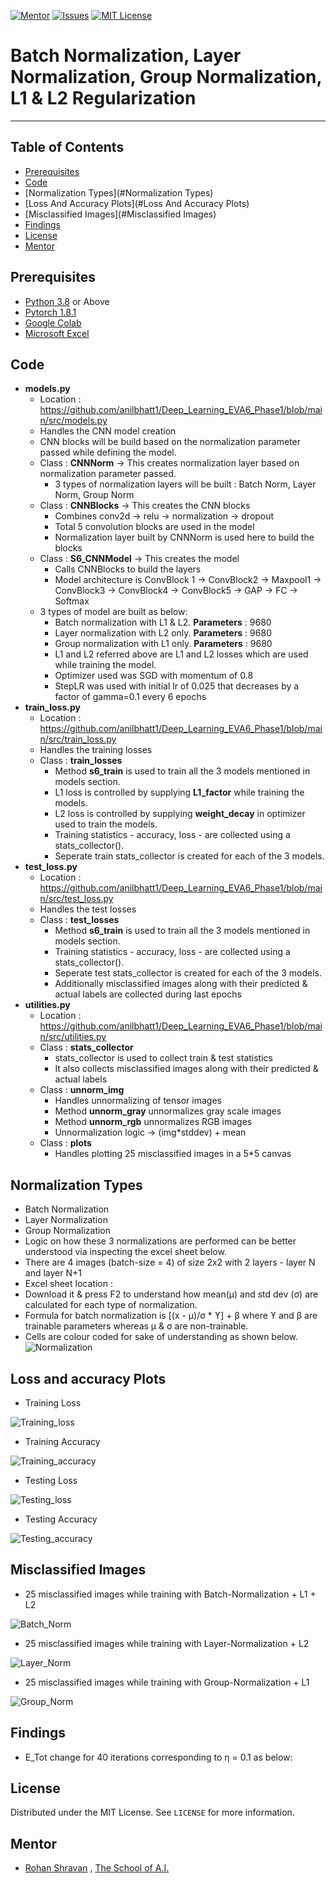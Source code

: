 <!-- PROJECT SHIELDS -->
<!--
*** I'm using markdown "reference style" links for readability.
*** Reference links are enclosed in brackets [ ] instead of parentheses ( ).
*** See the bottom of this document for the declaration of the reference variables
*** for contributors-url, forks-url, etc. This is an optional, concise syntax you may use.
*** https://www.markdownguide.org/basic-syntax/#reference-style-links
-->
[![Mentor][mentor-shield]][mentor-url]
[![Issues][issues-shield]][issues-url]
[![MIT License][license-shield]][license-url]

# Batch Normalization, Layer Normalization, Group Normalization, L1 & L2 Regularization
________

<!-- TABLE OF CONTENTS -->
## Table of Contents

* [Prerequisites](#prerequisites)
* [Code](#Code)
* [Normalization Types](#Normalization Types)
* [Loss And Accuracy Plots](#Loss And Accuracy Plots)
* [Misclassified Images](#Misclassified Images)
* [Findings](#Findings)
* [License](#license)
* [Mentor](#mentor)

## Prerequisites

* [Python 3.8](https://www.python.org/downloads/) or Above
* [Pytorch 1.8.1](https://pytorch.org/)  
* [Google Colab](https://colab.research.google.com/)
* [Microsoft Excel](https://www.microsoft.com/en-in/microsoft-365/excel) 

<!-- Code -->
## Code
- **models.py**
	- Location : https://github.com/anilbhatt1/Deep_Learning_EVA6_Phase1/blob/main/src/models.py
	- Handles the CNN model	creation
	- CNN blocks will be build based on the normalization parameter passed while defining the model.
	- Class : **CNNNorm** -> This creates normalization layer based on normalization parameter passed.
		- 3 types of normalization layers will be built : Batch Norm, Layer Norm, Group Norm
	- Class : **CNNBlocks** -> This creates the CNN blocks
		- Combines conv2d -> relu -> normalization -> dropout
		- Total 5 convolution blocks are used in the model
		- Normalization layer built by CNNNorm is used here to build the blocks
	- Class : **S6_CNNModel** -> This creates the model
		- Calls CNNBlocks to build the layers
		- Model architecture is ConvBlock 1 -> ConvBlock2 -> Maxpool1 -> ConvBlock3 -> ConvBlock4 -> ConvBlock5 -> GAP -> FC -> Softmax
	- 3 types of model are built as below:
		- Batch normalization with L1 & L2. **Parameters** : 9680
		- Layer normalization with L2 only. **Parameters** : 9680
		- Group normalization with L1 only. **Parameters** : 9680
		- L1 and L2 referred above are L1 and L2 losses which are used while training the model.
		- Optimizer used was SGD with momentum of 0.8
		- StepLR was used with initial lr of 0.025 that decreases by a factor of gamma=0.1 every 6 epochs
- **train_loss.py**
	- Location : https://github.com/anilbhatt1/Deep_Learning_EVA6_Phase1/blob/main/src/train_loss.py
	- Handles the training losses
	- Class : **train_losses**
		- Method **s6_train** is used to train all the 3 models mentioned in models section.
		- L1 loss is controlled by supplying **L1_factor** while training the models.
		- L2 loss is controlled by supplying **weight_decay** in optimizer used to train the models.
		- Training statistics - accuracy, loss - are collected using a stats_collector(). 
		- Seperate train stats_collector is created for each of the 3 models.
- **test_loss.py**
	- Location : https://github.com/anilbhatt1/Deep_Learning_EVA6_Phase1/blob/main/src/test_loss.py
	- Handles the test losses
	- Class : **test_losses**
		- Method **s6_train** is used to train all the 3 models mentioned in models section.
		- Training statistics - accuracy, loss - are collected using a stats_collector(). 
		- Seperate test stats_collector is created for each of the 3 models.
		- Additionally misclassified images along with their predicted & actual labels are collected during last epochs
- **utilities.py**
	- Location : https://github.com/anilbhatt1/Deep_Learning_EVA6_Phase1/blob/main/src/utilities.py
	- Class : **stats_collector**
		- stats_collector is used to collect train & test statistics
		- It also collects misclassified images along with their predicted & actual labels
	- Class : **unnorm_img**
		- Handles unnormalizing of tensor images
		- Method **unnorm_gray** unnormalizes gray scale images
		- Method **unnorm_rgb** unnormalizes RGB images
		- Unnormalization logic -> (img*stddev) + mean
	- Class : **plots**
		- Handles plotting 25 misclassified images in a 5*5 canvas

<!-- Normalization Types -->
## Normalization Types
- Batch Normalization
- Layer Normalization
- Group Normalization
- Logic on how these 3 normalizations are performed can be better understood via inspecting the excel sheet below.
- There are 4 images (batch-size = 4) of size 2x2 with 2 layers - layer N and layer N+1
- Excel sheet location : 
- Download it & press F2 to understand how mean(µ) and std dev (σ) are calculated for each type of normalization.
- Formula for batch normalization is [(x - µ)/σ * ϒ] + β where ϒ and β are trainable parameters whereas µ & σ are non-trainable.
- Cells are colour coded for sake of understanding as shown below.
![Normalization](https://github.com/anilbhatt1/Deep_Learning_EVA6_Phase1/blob/main/S4_Backpropagation/Excel_Snapshot.jpg)

<!-- Loss and accuracy Plots -->
## Loss and accuracy Plots
- Training Loss

![Training_loss](https://github.com/anilbhatt1/Deep_Learning_EVA6_Phase1/blob/main/S4_Backpropagation/Excel_Snapshot.jpg)

- Training Accuracy

![Training_accuracy](https://github.com/anilbhatt1/Deep_Learning_EVA6_Phase1/blob/main/S4_Backpropagation/Excel_Snapshot.jpg)

- Testing Loss

![Testing_loss](https://github.com/anilbhatt1/Deep_Learning_EVA6_Phase1/blob/main/S4_Backpropagation/Excel_Snapshot.jpg)

- Testing Accuracy

![Testing_accuracy](https://github.com/anilbhatt1/Deep_Learning_EVA6_Phase1/blob/main/S4_Backpropagation/Excel_Snapshot.jpg)

<!-- Misclassified Images -->
## Misclassified Images
- 25 misclassified images while training with Batch-Normalization + L1 + L2

![Batch_Norm](https://github.com/anilbhatt1/Deep_Learning_EVA6_Phase1/blob/main/S4_Backpropagation/Excel_Snapshot.jpg)

- 25 misclassified images while training with Layer-Normalization + L2

![Layer_Norm](https://github.com/anilbhatt1/Deep_Learning_EVA6_Phase1/blob/main/S4_Backpropagation/Excel_Snapshot.jpg)

- 25 misclassified images while training with Group-Normalization + L1

![Group_Norm](https://github.com/anilbhatt1/Deep_Learning_EVA6_Phase1/blob/main/S4_Backpropagation/Excel_Snapshot.jpg)

<!-- Findings -->
## Findings
- E_Tot change for 40 iterations corresponding to ƞ = 0.1 as below:

<!-- LICENSE -->
## License

Distributed under the MIT License. See `LICENSE` for more information.

<!-- MENTOR -->
## Mentor

* [Rohan Shravan](https://www.linkedin.com/in/rohanshravan/) , [The School of A.I.](https://theschoolof.ai/)

<!-- MARKDOWN LINKS & IMAGES -->
<!-- https://www.markdownguide.org/basic-syntax/#reference-style-links -->
[mentor-shield]: https://img.shields.io/badge/Mentor-mentor-yellowgreen
[mentor-url]: https://www.linkedin.com/in/rohanshravan/
[forks-shield]: https://img.shields.io/github/forks/othneildrew/Best-README-Template.svg?style=flat-square
[forks-url]: https://github.com/othneildrew/Best-README-Template/network/members
[stars-shield]: https://img.shields.io/github/stars/othneildrew/Best-README-Template.svg?style=flat-square
[stars-url]: https://github.com/othneildrew/Best-README-Template/stargazers
[issues-shield]: https://img.shields.io/github/issues/othneildrew/Best-README-Template.svg?style=flat-square
[issues-url]: https://github.com/othneildrew/Best-README-Template/issues
[license-shield]: https://img.shields.io/github/license/othneildrew/Best-README-Template.svg?style=flat-square
[license-url]: https://github.com/anilbhatt1/Deep_Learning_EVA4_Phase2/blob/master/LICENSE.txt
[linkedin-shield]: https://img.shields.io/badge/-LinkedIn-black.svg?style=flat-square&logo=linkedin&colorB=555




